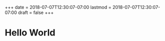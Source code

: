 +++
date = 2018-07-07T12:30:07-07:00
lastmod = 2018-07-07T12:30:07-07:00
draft = false
+++

# Hello World
